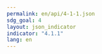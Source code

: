 ```yaml
---
permalink: en/api/4-1-1.json
sdg_goal: 4
layout: json_indicator
indicator: "4.1.1"
lang: en
---
```

